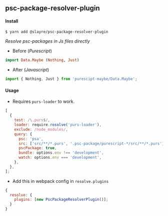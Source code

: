 ## psc-package-resolver-plugin

#### Install

```bash
$ yarn add @slayre/psc-package-resolver-plugin
```

_Resolve psc-packages in Js files directly_

- Before (_Purescript_)

```purescript
import Data.Maybe (Nothing, Just)
```

- After (_Javascript_)

```javascript
import { Nothing, Just } from 'purescipt-maybe/Data.Maybe';
```

#### Usage

- Requires `purs-loader` to work.

```javascript
[
  {
    test: /\.purs$/,
    loader: require.resolve('purs-loader'),
    exclude: /node_modules/,
    query: {
      psc: 'psa',
      src: ['src/**/*.purs', '.psc-package/purescript-*/src/**/*.purs'],
      pscPackage: true,
      bundle: options.env !== 'development',
      watch: options.env === 'development',
    },
  },
];
```

- Add this in webpack config in `resolve.plugins`

```javascript
{
  resolve: {
    plugins: [new PscPackageResolverPlugin()];
  }
}
```
